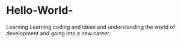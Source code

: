 # Hello-World-
Learning 
Learning coding and ideas and understanding the world of development and going into a new career. 
